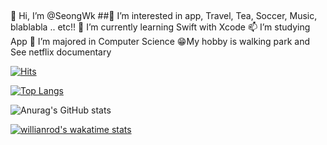 ##
👋 Hi, I’m @SeongWk
##👀 I’m interested in app, Travel, Tea, Soccer, Music, blablabla .. etc!!
🌱 I’m currently learning Swift with Xcode 
📫 I’m studying App 
📖 I’m majored in Computer Science 
😁My hobby is walking park and See netflix documentary

[![Hits](https://hits.seeyoufarm.com/api/count/incr/badge.svg?url=https%3A%2F%2Fgithub.com%2FSeongWk&count_bg=%23C89B3D&title_bg=%23555555&icon=ios.svg&icon_color=%23E7E7E7&title=hits&edge_flat=false)](https://hits.seeyoufarm.com)

[![Top Langs](https://github-readme-stats.vercel.app/api/top-langs/?username=Seongwk)](https://github.com/Seongwk/github-readme-stats)

![Anurag's GitHub stats](https://github-readme-stats.vercel.app/api?username=Seongwk&show_icons=true&theme=dracula)

[![willianrod's wakatime stats](https://github-readme-stats.vercel.app/api/wakatime?Seongwk)](https://github.com/Seongwk/github-readme-stats)
